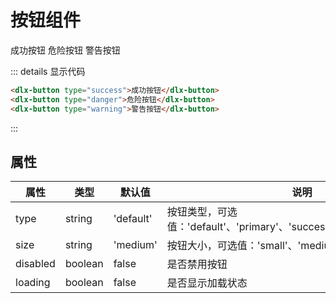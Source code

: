 # 按钮组件

<dlx-button type="success">成功按钮</dlx-button>
<dlx-button type="danger">危险按钮</dlx-button>
<dlx-button type="warning">警告按钮</dlx-button>

<!-- 代码展示 -->

::: details 显示代码

```html
<dlx-button type="success">成功按钮</dlx-button>
<dlx-button type="danger">危险按钮</dlx-button>
<dlx-button type="warning">警告按钮</dlx-button>
```

:::

## 属性

| 属性     | 类型    | 默认值    | 说明                                                                   |
| -------- | ------- | --------- | ---------------------------------------------------------------------- |
| type     | string  | 'default' | 按钮类型，可选值：'default'、'primary'、'success'、'warning'、'danger' |
| size     | string  | 'medium'  | 按钮大小，可选值：'small'、'medium'、'large'                           |
| disabled | boolean | false     | 是否禁用按钮                                                           |
| loading  | boolean | false     | 是否显示加载状态                                                       |

